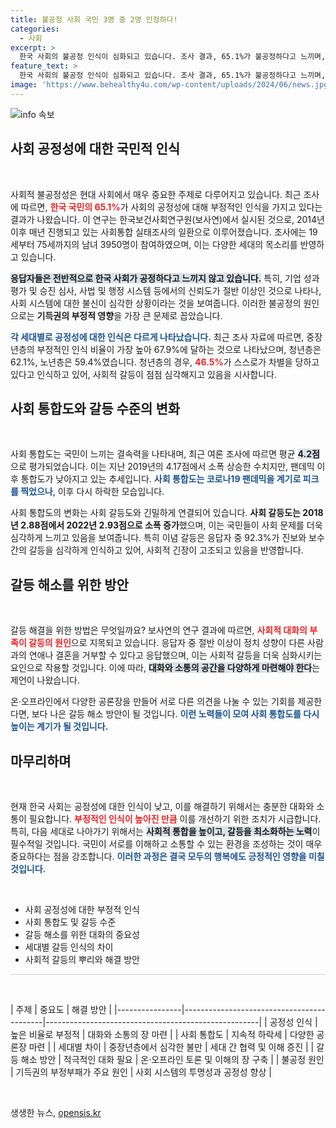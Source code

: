 ```yaml
---
title: 불공정 사회 국민 3명 중 2명 인정하다!
categories:
  - 사회
excerpt: >
  한국 사회의 불공정 인식이 심화되고 있습니다. 조사 결과, 65.1%가 불공정하다고 느끼며, 특히 진보·보수 갈등이 가장 심각하다고 답했습니다. 청년층도 절반가량이 차별받고 있다고 생각해 사회 통합도는 하락세입니다.
feature_text: >
  한국 사회의 불공정 인식이 심화되고 있습니다. 조사 결과, 65.1%가 불공정하다고 느끼며, 특히 진보·보수 갈등이 가장 심각하다고 답했습니다. 청년층도 절반가량이 차별받고 있다고 생각해 사회 통합도는 하락세입니다.
image: 'https://www.behealthy4u.com/wp-content/uploads/2024/06/news.jpg'
---
```


<p><img src="https://www.behealthy4u.com/wp-content/uploads/2024/06/news.jpg" alt="info 속보" /></p>

<h2 data-ke-size="size26">사회 공정성에 대한 국민적 인식</h2>

<p data-ke-size="size16">&nbsp;</p>

<p>사회적 불공정성은 현대 사회에서 매우 중요한 주제로 다루어지고 있습니다. 최근 조사에 따르면, <b><span style="color: #ee2323;">한국 국민의 65.1%</span></b>가 사회의 공정성에 대해 부정적인 인식을 가지고 있다는 결과가 나왔습니다. 이 연구는 한국보건사회연구원(보사연)에서 실시된 것으로, 2014년 이후 매년 진행되고 있는 사회통합 실태조사의 일환으로 이루어졌습니다. 조사에는 19세부터 75세까지의 남녀 3950명이 참여하였으며, 이는 다양한 세대의 목소리를 반영하고 있습니다.</p>

<p><b><span style="background-color: #21538527;">응답자들은 전반적으로 한국 사회가 공정하다고 느끼지 않고 있습니다.</span></b> 특히, 기업 성과평가 및 승진 심사, 사법 및 행정 시스템 등에서의 신뢰도가 절반 이상인 것으로 나타나, 사회 시스템에 대한 불신이 심각한 상황이라는 것을 보여줍니다. 이러한 불공정의 원인으로는 <b>기득권의 부정적 영향</b>을 가장 큰 문제로 꼽았습니다.</p>

<p><b><span style="color: #1a5490;">각 세대별로 공정성에 대한 인식은 다르게 나타났습니다.</span></b> 최근 조사 자료에 따르면, 중장년층의 부정적인 인식 비율이 가장 높아 67.9%에 달하는 것으로 나타났으며, 청년층은 62.1%, 노년층은 59.4%였습니다. 청년층의 경우, <b><span style="color: #ee2323;">46.5%</span></b>가 스스로가 차별을 당하고 있다고 인식하고 있어, 사회적 갈등이 점점 심각해지고 있음을 시사합니다.</p>

<h2 data-ke-size="size26">사회 통합도와 갈등 수준의 변화</h2>

<p data-ke-size="size16">&nbsp;</p>

<p>사회 통합도는 국민이 느끼는 결속력을 나타내며, 최근 여론 조사에 따르면 평균 <b><span style="background-color: #21538527;">4.2점</span></b>으로 평가되었습니다. 이는 지난 2019년의 4.17점에서 소폭 상승한 수치지만, 팬데믹 이후 통합도가 낮아지고 있는 추세입니다. <b><span style="color: #1a5490;">사회 통합도는 코로나19 팬데믹을 계기로 피크를 찍었으나</span></b>, 이후 다시 하락한 모습입니다.</p>

<p>사회 통합도의 변화는 사회 갈등도와 긴밀하게 연결되어 있습니다. <b>사회 갈등도는 2018년 2.88점에서 2022년 2.93점으로 소폭 증가</b>했으며, 이는 국민들이 사회 문제를 더욱 심각하게 느끼고 있음을 보여줍니다. 특히 이념 갈등은 응답자 중 92.3%가 진보와 보수 간의 갈등을 심각하게 인식하고 있어, 사회적 긴장이 고조되고 있음을 반영합니다.</p>

<h2 data-ke-size="size26">갈등 해소를 위한 방안</h2>

<p data-ke-size="size16">&nbsp;</p>

<p>갈등 해결을 위한 방법은 무엇일까요? 보사연의 연구 결과에 따르면, <b><span style="color: #ee2323;">사회적 대화의 부족이 갈등의 원인</span></b>으로 지목되고 있습니다. 응답자 중 절반 이상이 정치 성향이 다른 사람과의 연애나 결혼을 거부할 수 있다고 응답했으며, 이는 사회적 갈등을 더욱 심화시키는 요인으로 작용할 것입니다. 이에 따라, <b><span style="background-color: #21538527;">대화와 소통의 공간을 다양하게 마련해야 한다</span></b>는 제언이 나왔습니다.</p>

<p>온·오프라인에서 다양한 공론장을 만들어 서로 다른 의견을 나눌 수 있는 기회를 제공한다면, 보다 나은 갈등 해소 방안이 될 것입니다. <b><span style="color: #1a5490;">이런 노력들이 모여 사회 통합도를 다시 높이는 계기가 될 것입니다.</span></b></p>

<h2 data-ke-size="size26">마무리하며</h2>

<p data-ke-size="size16">&nbsp;</p>

<p>현재 한국 사회는 공정성에 대한 인식이 낮고, 이를 해결하기 위해서는 충분한 대화와 소통이 필요합니다. <b><span style="color: #ee2323;">부정적인 인식이 높아진 만큼</span></b> 이를 개선하기 위한 조치가 시급합니다. 특히, 다음 세대로 나아가기 위해서는 <b><span style="background-color: #21538527;">사회적 통합을 높이고, 갈등을 최소화하는 노력</span></b>이 필수적일 것입니다. 국민이 서로를 이해하고 소통할 수 있는 환경을 조성하는 것이 매우 중요하다는 점을 강조합니다. <b><span style="color: #1a5490;">이러한 과정은 결국 모두의 행복에도 긍정적인 영향을 미칠 것입니다.</span></b></p>

<p data-ke-size="size16">&nbsp;</p>

<ul>
  <li>사회 공정성에 대한 부정적 인식</li>
  <li>사회 통합도 및 갈등 수준</li>
  <li>갈등 해소를 위한 대화의 중요성</li>
  <li>세대별 갈등 인식의 차이</li>
  <li>사회적 갈등의 뿌리와 해결 방안</li>
</ul>

<hr style="height: 1px; border: none; background-color: #ccc;" />

<p data-ke-size="size16">&nbsp;</p>

<p>| 주제           | 중요도                                    | 해결 방안                                            |
|----------------|-------------------------------------------|-----------------------------------------------------|
| 공정성 인식    | 높은 비율로 부정적                        | 대화와 소통의 장 마련                               |
| 사회 통합도    | 지속적 하락세                            | 다양한 공론장 마련                                  |
| 세대별 차이    | 중장년층에서 심각한 불만                  | 세대 간 협력 및 이해 증진                           |
| 갈등 해소 방안  | 적극적인 대화 필요                       | 온·오프라인 토론 및 이해의 장 구축                 |
| 불공정 원인    | 기득권의 부정부패가 주요 원인            | 사회 시스템의 투명성과 공정성 향상                |</p>

<p data-ke-size="size16">&nbsp;</p>
생생한 뉴스, <a href="https://opensis.kr" rel="dofollow">opensis.kr</a>


